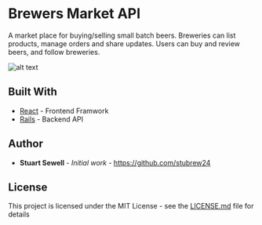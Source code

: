 # Brewers Market API

A market place for buying/selling small batch beers. Breweries can list products, manage orders and share updates. Users can buy and review beers, and follow breweries.

![alt text](https://res.cloudinary.com/dm7moiolo/image/upload/v1557938055/Screenshot_2019-05-15_at_17.29.02.png)

## Built With

* [React](https://reactjs.org/) - Frontend Framwork
* [Rails](https://rubyonrails.org/) -  Backend API

## Author

* **Stuart Sewell** - *Initial work* - https://github.com/stubrew24

## License

This project is licensed under the MIT License - see the [LICENSE.md](LICENSE.md) file for details
